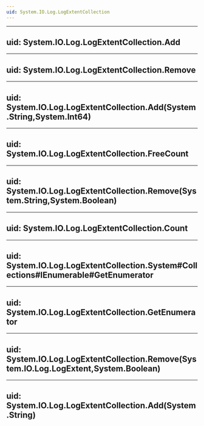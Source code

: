 ```yaml
---
uid: System.IO.Log.LogExtentCollection
---
```


---
uid: System.IO.Log.LogExtentCollection.Add
---

---
uid: System.IO.Log.LogExtentCollection.Remove
---

---
uid: System.IO.Log.LogExtentCollection.Add(System.String,System.Int64)
---

---
uid: System.IO.Log.LogExtentCollection.FreeCount
---

---
uid: System.IO.Log.LogExtentCollection.Remove(System.String,System.Boolean)
---

---
uid: System.IO.Log.LogExtentCollection.Count
---

---
uid: System.IO.Log.LogExtentCollection.System#Collections#IEnumerable#GetEnumerator
---

---
uid: System.IO.Log.LogExtentCollection.GetEnumerator
---

---
uid: System.IO.Log.LogExtentCollection.Remove(System.IO.Log.LogExtent,System.Boolean)
---

---
uid: System.IO.Log.LogExtentCollection.Add(System.String)
---
